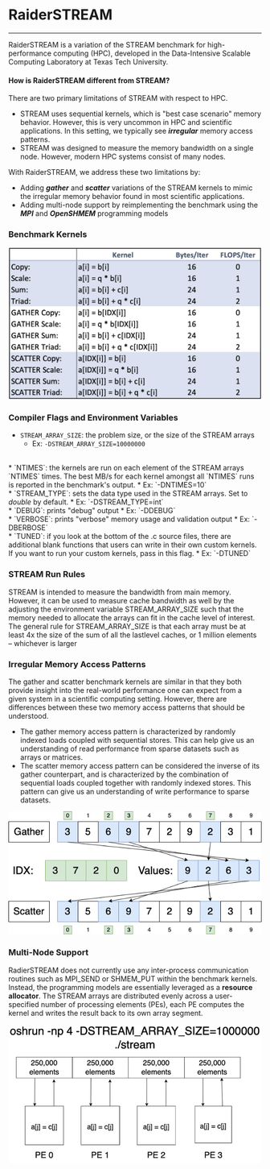 # RaiderSTREAM
---------------------------
RaiderSTREAM is a variation of the STREAM benchmark for high-performance computing (HPC), developed in the Data-Intensive Scalable Computing Laboratory at Texas Tech University.

#### How is RaiderSTREAM different from STREAM?

There are two primary limitations of STREAM with respect to HPC.
* STREAM uses sequential kernels, which is "best case scenario" memory behavior. However, this is very uncommon in HPC and scientific applications. In this setting, we typically see <i><b>irregular</b></i> memory access patterns.
* STREAM was designed to measure the memory bandwidth on a single node. However, modern HPC systems consist of many nodes.

With RaiderSTREAM, we address these two limitations by:
* Adding <i><b>gather</b></i> and <i><b>scatter</b></i> variations of the STREAM kernels to mimic the irregular memory behavior found in most scientific applications.
* Adding multi-node support by reimplementing the benchmark using the <i><b>MPI</b></i> and <i><b>OpenSHMEM</b></i> programming models

<!-- ### Table of Contents -->

### Benchmark Kernels
![Benchmark Kernels](.readme_images/kernels.png)

### Compiler Flags and Environment Variables
* `STREAM_ARRAY_SIZE`: the problem size, or the size of the STREAM arrays
    * Ex: `-DSTREAM_ARRAY_SIZE=10000000`
<br/>
* `NTIMES`: the kernels are run on each element of the STREAM arrays `NTIMES` times. The best MB/s for each kernel amongst all `NTIMES` runs is reported in the benchmark's output.
    * Ex: `-DNTIMES=10`
<br/>
* `STREAM_TYPE`: sets the data type used in the STREAM arrays. Set to <i>double</i> by default.
    * Ex: `-DSTREAM_TYPE=int`
<br/>
* `DEBUG`: prints "debug" output
    * Ex: `-DDEBUG`
<br/>
* `VERBOSE`: prints "verbose" memory usage and validation output
    * Ex: `-DBERBOSE`
<br/>
* `TUNED`: if you look at the bottom of the .c source files, there are additional blank functions that users can write in their own custom kernels. If you want to run your custom kernels, pass in this flag.
    * Ex: `-DTUNED`

### STREAM Run Rules
STREAM is intended to measure the bandwidth from main memory. However, it can be used to measure cache bandwidth as well by the adjusting the environment variable STREAM_ARRAY_SIZE such that the memory needed to allocate the arrays can fit in the cache level of interest. The general rule for STREAM_ARRAY_SIZE is that each array must be at least 4x the size of the sum of all the lastlevel caches, or 1 million elements – whichever is larger

### Irregular Memory Access Patterns
The gather and scatter benchmark kernels are similar in that they both provide insight into the real-world performance one can expect from a given system in a scientific computing setting. However, there are differences between these two memory access patterns that should be understood.
* The gather memory access pattern is characterized by randomly indexed loads coupled with sequential stores. This can help give us an understanding of read performance from sparse datasets such as arrays or matrices.
* The scatter memory access pattern can be considered the inverse of its gather counterpart, and is characterized by the combination of sequential loads coupled together with randomly indexed stores. This pattern can give us an understanding of write performance to sparse datasets.

![Gather Scatter](.readme_images/gather_scatter.png)

### Multi-Node Support
RadierSTREAM does not currently use any inter-process communication routines such as MPI_SEND or SHMEM_PUT within the benchmark kernels. Instead, the programming models are essentially leveraged as a <b>resource allocator</b>. The STREAM arrays are distributed evenly across a user-specified number of processing elements (PEs), each PE computes the kernel and writes the result back to its own array segment.

![Multi-Node Support](.readme_images/oshrun.png)

<!-- ### Citing -->
